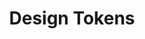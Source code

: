 ---
layout: overview.njk
tags: page
key: basics-lyne_fr
title: Design Tokens
parent: lyne_fr
order: 2
componentbrowser: true
subset: 1
availablelanguages: 
    - de
    - en
---